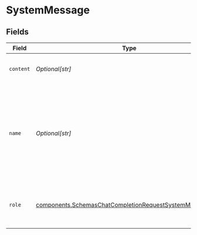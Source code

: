 # SystemMessage


## Fields

| Field                                                                                                                                | Type                                                                                                                                 | Required                                                                                                                             | Description                                                                                                                          |
| ------------------------------------------------------------------------------------------------------------------------------------ | ------------------------------------------------------------------------------------------------------------------------------------ | ------------------------------------------------------------------------------------------------------------------------------------ | ------------------------------------------------------------------------------------------------------------------------------------ |
| `content`                                                                                                                            | *Optional[str]*                                                                                                                      | :heavy_check_mark:                                                                                                                   | The contents of the system message.                                                                                                  |
| `name`                                                                                                                               | *Optional[str]*                                                                                                                      | :heavy_minus_sign:                                                                                                                   | An optional name for the participant. Provides the model information to differentiate between participants of the same role.         |
| `role`                                                                                                                               | [components.SchemasChatCompletionRequestSystemMessageRole](../../models/components/schemaschatcompletionrequestsystemmessagerole.md) | :heavy_check_mark:                                                                                                                   | The role of the messages author, in this case `system`.                                                                              |
